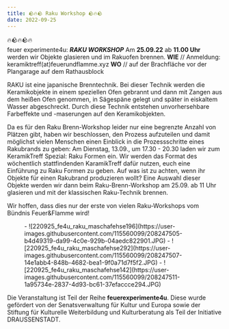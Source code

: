 ```yaml
---
title: 🪨🔥🪨 Raku Workshop 🪨🔥🪨
date: 2022-09-25
---
```


🔥🪨🔥🪨🔥 <br> feuer experimente4u: ***RAKU WORKSHOP***
Am **25.09.22** ab **11.00 Uhr** werden wir Objekte glasieren und im Rakuofen brennen. **WIE** // Anmeldung: keramiktreff(at)feuerundflamme.xyz **WO** // auf der Brachfläche vor der Plangarage auf dem Rathausblock

RAKU ist eine japanische Brenntechnik. Bei dieser Technik werden die Keramikobjekte in einem speziellen Ofen gebrannt und dann mit Zangen aus dem heißen Ofen genommen, in Sägespäne gelegt und später in eiskaltem Wasser abgeschreckt. Durch diese Technik entstehen unvorhersehbare Farbeffekte und -maserungen auf den Keramikobjekten.

Da es für den Raku Brenn-Workshop leider nur eine begrenzte Anzahl von Plätzen gibt, haben wir beschlossen, den Prozess aufzuteilen und damit möglichst vielen Menschen einen Einblick in die Prozessschritte eines Rakubrands zu geben:
Am Dienstag, 13.09., um 17.30 - 20.30 laden wir zum KeramikTreff Spezial: Raku Formen ein. Wir werden das Format des wöchentlich stattfindenden KaramikTreff dafür nutzen, euch eine Einführung zu Raku Formen zu geben. Auf was ist zu achten, wenn ihr Objekte für einen Rakubrand produzieren wollt? Eine Auswahl dieser Objekte werden wir dann beim Raku-Brenn-Workshop am 25.09. ab 11 Uhr glasieren und mit der klassischen Raku-Technik brennen.

Wir hoffen, dass dies nur der erste von vielen Raku-Workshops vom Bündnis Feuer&Flamme wird!

<figure class="gallery" data-credit="Constanze Flamme" markdown=1>
- ![220925_fe4u_raku_maschafehse196](https://user-images.githubusercontent.com/115560099/208247505-b4d49319-da99-4c0e-929b-04aedc822901.JPG)
- ![220925_fe4u_raku_maschafehse292](https://user-images.githubusercontent.com/115560099/208247507-14e1abb4-848b-4682-bea1-9f0a71d7f5f2.JPG)
- ![220925_fe4u_raku_maschafehse142](https://user-images.githubusercontent.com/115560099/208247511-1a95734e-2837-4d93-bc61-37efaccce294.JPG)
</figure>

Die Veranstaltung ist Teil der Reihe **feuerexperimente4u**. Diese wurde gefördert von der Senatsverwaltung für Kultur und Europa sowie der Stiftung für Kulturelle Weiterbildung und Kulturberatung als Teil der Initiative DRAUSSENSTADT. 

